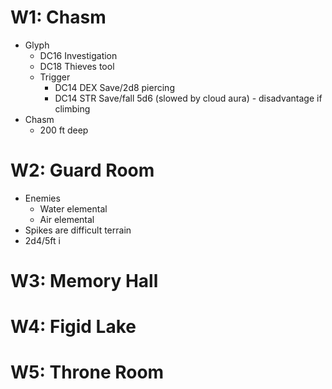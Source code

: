 # W1: Chasm

* Glyph
	* DC16 Investigation
	* DC18 Thieves tool
	* Trigger
		* DC14 DEX Save/2d8 piercing
		* DC14 STR Save/fall 5d6 (slowed by cloud aura) - disadvantage if climbing
* Chasm
	* 200 ft deep

# W2: Guard Room

* Enemies
	* Water elemental
	* Air elemental
* Spikes are difficult terrain
* 2d4/5ft i
# W3: Memory Hall

# W4: Figid Lake

# W5: Throne Room
